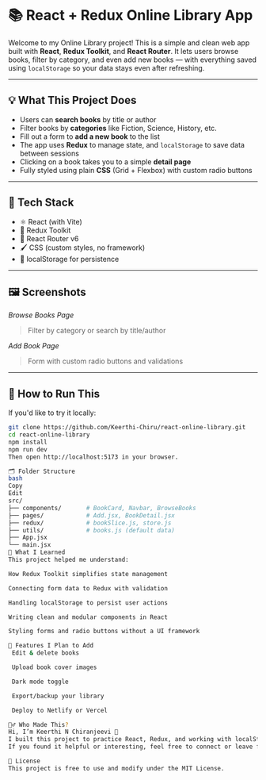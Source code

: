 # 📚 React + Redux Online Library App

Welcome to my Online Library project! This is a simple and clean web app built with **React**, **Redux Toolkit**, and **React Router**. It lets users browse books, filter by category, and even add new books — with everything saved using `localStorage` so your data stays even after refreshing.

---

## 💡 What This Project Does

- Users can **search books** by title or author
- Filter books by **categories** like Fiction, Science, History, etc.
- Fill out a form to **add a new book** to the list
- The app uses **Redux** to manage state, and `localStorage` to save data between sessions
- Clicking on a book takes you to a simple **detail page**
- Fully styled using plain **CSS** (Grid + Flexbox) with custom radio buttons

---

## 🧱 Tech Stack

- ⚛️ React (with Vite)
- 🧠 Redux Toolkit
- 🧭 React Router v6
- 🖌️ CSS (custom styles, no framework)
- 💾 localStorage for persistence

---

## 🖼️ Screenshots

_Browse Books Page_  
> Filter by category or search by title/author

_Add Book Page_  
> Form with custom radio buttons and validations

---

## 🧰 How to Run This

If you'd like to try it locally:

```bash
git clone https://github.com/Keerthi-Chiru/react-online-library.git
cd react-online-library
npm install
npm run dev
Then open http://localhost:5173 in your browser.

🗂️ Folder Structure 
bash
Copy
Edit
src/
├── components/       # BookCard, Navbar, BrowseBooks
├── pages/            # Add.jsx, BookDetail.jsx
├── redux/            # bookSlice.js, store.js
├── utils/            # books.js (default data)
├── App.jsx
└── main.jsx
🧠 What I Learned
This project helped me understand:

How Redux Toolkit simplifies state management

Connecting form data to Redux with validation

Handling localStorage to persist user actions

Writing clean and modular components in React

Styling forms and radio buttons without a UI framework

🚀 Features I Plan to Add
 Edit & delete books

 Upload book cover images

 Dark mode toggle

 Export/backup your library

 Deploy to Netlify or Vercel

🙋‍♂️ Who Made This?
Hi, I’m Keerthi N Chiranjeevi 👋
I built this project to practice React, Redux, and working with localStorage.
If you found it helpful or interesting, feel free to connect or leave feedback.

📃 License
This project is free to use and modify under the MIT License.
